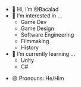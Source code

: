 - 👋 Hi, I’m @Bacalad
- 👀 I’m interested in ...
  - Game Dev
  - Game Design
  - Software Engineering
  - Filmmaking
  - History
- 🌱 I’m currently learning ...
  - Unity
  - C#
<!--- 
- 💞️ I’m looking to collaborate on ...
- 📫 How to reach me ...
--->
- 😄 Pronouns: He/Him
<!--- - ⚡ Fun fact: ... --->

<!---
Bacalad/Bacalad is a ✨ special ✨ repository because its `README.md` (this file) appears on your GitHub profile.
You can click the Preview link to take a look at your changes.
--->
